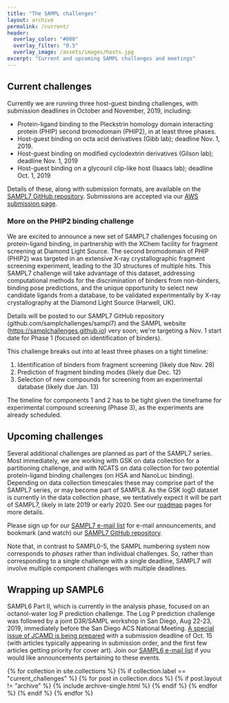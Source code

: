 ```yaml
---
title: "The SAMPL challenges"
layout: archive
permalink: /current/
header:
  overlay_color: "#000"
  overlay_filter: "0.5"
  overlay_image: /assets/images/hosts.jpg
excerpt: "Current and upcoming SAMPL challenges and meetings"
---
```


## Current challenges
Currently we are running three host-guest binding challenges, with submission deadlines in October and November, 2019, including:
- Protein-ligand binding to the Pleckstrin homology domain interacting protein (PHIP) second bromodomain (PHIP2), in at least three phases.
- Host-guest binding on octa acid derivatives (Gibb lab); deadline Nov. 1, 2019.
- Host-guest binding on modified cyclodextrin derivatives (Gilson lab); deadline Nov. 1, 2019
- Host-guest binding on a glycouril clip-like host (Isaacs lab); deadline Oct. 1, 2019

Details of these, along with submission formats, are available on the [SAMPL7 GitHub repository](https://github.com/mobleylab/SAMPL7). Submissions are accepted via our [AWS submission page](http://sampl-submission.us-west-1.elasticbeanstalk.com/submit/).

### More on the PHIP2 binding challenge

We are excited to announce a new set of SAMPL7 challenges focusing on protein-ligand binding, in partnership with the XChem facility for fragment screening at Diamond Light Source. The second bromodomain of PHIP (PHIP2) was targeted in an extensive X-ray crystallographic fragment screening experiment, leading to the 3D structures of multiple hits. This SAMPL7 challenge will take advantage of this dataset, addressing computational methods for the discrimination of binders from non-binders, binding pose predictions, and the unique opportunity to select new candidate ligands from a database, to be validated experimentally by X-ray crystallography at the Diamond Light Source (Harwell, UK).   

Details will be posted to our SAMPL7 GitHub repository (github.com/samplchallenges/sampl7) and the SAMPL website (https://samplchallenges.github.io) very soon; we're targeting a Nov. 1 start date for Phase 1 (focused on identification of binders).

This challenge breaks out into at least three phases on a tight timeline:
1) Identification of binders from fragment screening (likely due Nov. 28)
2) Prediction of fragment binding modes (likely due Dec. 12)
3) Selection of new compounds for screening from an experimental database (likely due Jan. 13)

The timeline for components 1 and 2 has to be tight given the timeframe for experimental compound screening (Phase 3), as the experiments are already scheduled.

## Upcoming challenges

Several additional challenges are planned as part of the SAMPL7 series.
Most immediately, we are working with GSK on data collection for a partitioning challenge, and with NCATS on data collection for two potential protein-ligand binding challenges (on HSA and NanoLuc binding). Depending on data collection timescales these may comprise part of the SAMPL7 series, or may become part of SAMPL8.
As the GSK logD dataset is currently in the data collection phase, we tentatively expect it will be part of SAMPL7, likely in late 2019 or early 2020.
See our [roadmap](https://samplchallenges.github.io/roadmap/) pages for more details.

Please sign up for our [SAMPL7 e-mail list](http://eepurl.com/gpBBun) for e-mail announcements, and bookmark (and watch) our [SAMPL7 GitHub repository](https://github.com/MobleyLab/SAMPL7).

Note that, in contrast to SAMPL0-5, the SAMPL numbering system now corresponds to *phases* rather than individual challenges. So, rather than corresponding to a single challenge with a single deadline, SAMPL7 will involve multiple component challenges with multiple deadlines.

## Wrapping up SAMPL6

SAMPL6 Part II, which is currently in the analysis phase, focused on an octanol-water log P prediction challenge. The Log P prediction challenge was followed by a joint D3R/SAMPL workshop in San Diego, Aug 22-23, 2019, immediately before the San Diego ACS National Meeting. [A special issue of JCAMD is being prepared](https://samplchallenges.github.io/roadmap/specialissues/) with a submission deadline of Oct. 15 (with articles typically appearing in submission order, and the first few articles getting priority for cover art). Join our [SAMPL6 e-mail list](http://eepurl.com/gaAA0H) if you would like announcements pertaining to these events.


{% for collection in site.collections %}
  {% if collection.label == "current_challenges" %}
    {% for post in collection.docs %}
	  {% if post.layout != "archive" %}
        {% include archive-single.html %}
	  {% endif %}
    {% endfor %}
  {% endif %}
{% endfor %}
